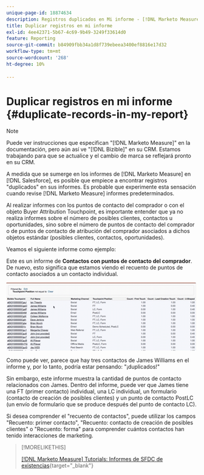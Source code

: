 ```yaml
---
unique-page-id: 18874634
description: Registros duplicados en Mi informe - [!DNL Marketo Measure]
title: Duplicar registros en mi informe
exl-id: 4ee42371-5b67-4c69-9b49-3249f33614d0
feature: Reporting
source-git-commit: b84909fbb34a1d8f739ebeea3400ef8816e17d32
workflow-type: tm+mt
source-wordcount: '268'
ht-degree: 10%

---
```


# Duplicar registros en mi informe {#duplicate-records-in-my-report}

>[!NOTE]
>
>Puede ver instrucciones que especifican &quot;[!DNL Marketo Measure]&quot; en la documentación, pero aún así ve &quot;[!DNL Bizible]&quot; en su CRM. Estamos trabajando para que se actualice y el cambio de marca se reflejará pronto en su CRM.

A medida que se sumerge en los informes de [!DNL Marketo Measure] en [!DNL Salesforce], es posible que empiece a encontrar registros &quot;duplicados&quot; en sus informes. Es probable que experimente esta sensación cuando revise [!DNL Marketo Measure] informes predeterminados.

Al realizar informes con los puntos de contacto del comprador o con el objeto Buyer Attribution Touchpoint, es importante entender que ya no realiza informes sobre el número de posibles clientes, contactos u oportunidades, sino sobre el número de puntos de contacto del comprador o de puntos de contacto de atribución del comprador asociados a dichos objetos estándar (posibles clientes, contactos, oportunidades).

Veamos el siguiente informe como ejemplo:

Este es un informe de **Contactos con puntos de contacto del comprador**. De nuevo, esto significa que estamos viendo el recuento de puntos de contacto asociados a un contacto individual.

![](assets/1.gif)

Como puede ver, parece que hay tres contactos de James Williams en el informe y, por lo tanto, podría estar pensando: &quot;¡duplicados!&quot;

Sin embargo, este informe muestra la cantidad de puntos de contacto relacionados con James. Dentro del informe, puede ver que James tiene una FT (primer contacto) individual, una LC individual, un formulario (contacto de creación de posibles clientes) y un punto de contacto PostLC (un envío de formulario que se produce después del punto de contacto LC).

Si desea comprender el &quot;recuento de contactos&quot;, puede utilizar los campos &quot;Recuento: primer contacto&quot;, &quot;Recuento: contacto de creación de posibles clientes&quot; o &quot;Recuento: forma&quot; para comprender cuántos contactos han tenido interacciones de marketing.

>[!MORELIKETHIS]
>
>[[!DNL Marketo Measure] Tutorials: Informes de SFDC de existencias](https://experienceleague.adobe.com/es/docs/marketo-measure-learn/tutorials/onboarding/marketo-measure-102/stock-salesforce-reports){target="_blank"}

